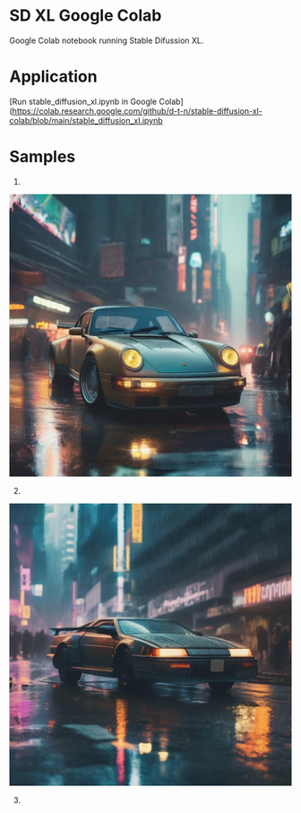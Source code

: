 # SD XL Google Colab
 Google Colab notebook running Stable Difussion XL.

# Application

[Run stable_diffusion_xl.ipynb in Google Colab](https://colab.research.google.com/github/d-t-n/stable-diffusion-xl-colab/blob/main/stable_diffusion_xl.ipynb

# Samples

1)
![Alt text](output-por.jpg)


2)
![Alt text](output-car1.jpg)


3)

